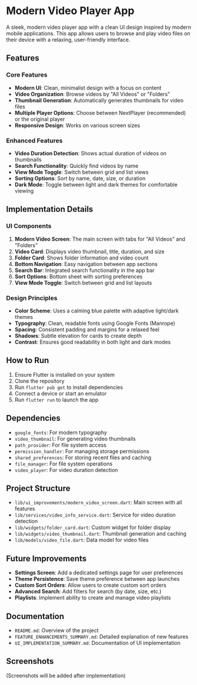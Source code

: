 # Modern Video Player App

A sleek, modern video player app with a clean UI design inspired by modern mobile applications. This app allows users to browse and play video files on their device with a relaxing, user-friendly interface.

## Features

### Core Features
- **Modern UI**: Clean, minimalist design with a focus on content
- **Video Organization**: Browse videos by "All Videos" or "Folders"
- **Thumbnail Generation**: Automatically generates thumbnails for video files
- **Multiple Player Options**: Choose between NextPlayer (recommended) or the original player
- **Responsive Design**: Works on various screen sizes

### Enhanced Features
- **Video Duration Detection**: Shows actual duration of videos on thumbnails
- **Search Functionality**: Quickly find videos by name
- **View Mode Toggle**: Switch between grid and list views
- **Sorting Options**: Sort by name, date, size, or duration
- **Dark Mode**: Toggle between light and dark themes for comfortable viewing

## Implementation Details

### UI Components

1. **Modern Video Screen**: The main screen with tabs for "All Videos" and "Folders"
2. **Video Card**: Displays video thumbnail, title, duration, and size
3. **Folder Card**: Shows folder information and video count
4. **Bottom Navigation**: Easy navigation between app sections
5. **Search Bar**: Integrated search functionality in the app bar
6. **Sort Options**: Bottom sheet with sorting preferences
7. **View Mode Toggle**: Switch between grid and list layouts

### Design Principles

- **Color Scheme**: Uses a calming blue palette with adaptive light/dark themes
- **Typography**: Clean, readable fonts using Google Fonts (Manrope)
- **Spacing**: Consistent padding and margins for a relaxed feel
- **Shadows**: Subtle elevation for cards to create depth
- **Contrast**: Ensures good readability in both light and dark modes

## How to Run

1. Ensure Flutter is installed on your system
2. Clone the repository
3. Run `flutter pub get` to install dependencies
4. Connect a device or start an emulator
5. Run `flutter run` to launch the app

## Dependencies

- `google_fonts`: For modern typography
- `video_thumbnail`: For generating video thumbnails
- `path_provider`: For file system access
- `permission_handler`: For managing storage permissions
- `shared_preferences`: For storing recent files and caching
- `file_manager`: For file system operations
- `video_player`: For video duration detection

## Project Structure

- `lib/ui_improvements/modern_video_screen.dart`: Main screen with all features
- `lib/services/video_info_service.dart`: Service for video duration detection
- `lib/widgets/folder_card.dart`: Custom widget for folder display
- `lib/widgets/video_thumbnail.dart`: Thumbnail generation and caching
- `lib/models/video_file.dart`: Data model for video files

## Future Improvements

- **Settings Screen**: Add a dedicated settings page for user preferences
- **Theme Persistence**: Save theme preference between app launches
- **Custom Sort Orders**: Allow users to create custom sort orders
- **Advanced Search**: Add filters for search (by date, size, etc.)
- **Playlists**: Implement ability to create and manage video playlists

## Documentation

- `README.md`: Overview of the project
- `FEATURE_ENHANCEMENTS_SUMMARY.md`: Detailed explanation of new features
- `UI_IMPLEMENTATION_SUMMARY.md`: Documentation of UI implementation

## Screenshots

(Screenshots will be added after implementation)